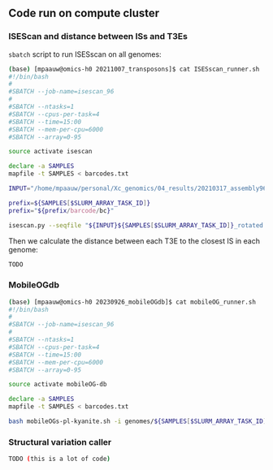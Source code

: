 ## Code run on compute cluster

### ISEScan and distance between ISs and T3Es
`sbatch` script to run ISESscan on all genomes:

```bash
(base) [mpaauw@omics-h0 20211007_transposons]$ cat ISESscan_runner.sh 
#!/bin/bash
#
#SBATCH --job-name=isescan_96
#
#SBATCH --ntasks=1
#SBATCH --cpus-per-task=4
#SBATCH --time=15:00
#SBATCH --mem-per-cpu=6000
#SBATCH --array=0-95

source activate isescan

declare -a SAMPLES
mapfile -t SAMPLES < barcodes.txt

INPUT="/home/mpaauw/personal/Xc_genomics/04_results/20210317_assembly96/rotated/"

prefix=${SAMPLES[$SLURM_ARRAY_TASK_ID]} 
prefix="${prefix/barcode/bc}"

isescan.py --seqfile "${INPUT}${SAMPLES[$SLURM_ARRAY_TASK_ID]}_rotated.fasta" --output "${SAMPLES[$SLURM_ARRAY_TASK_ID]}" --nthread 8
```

Then we calculate the distance between each T3E to the closest IS in each genome:

```bash
TODO
```


### MobileOGdb

```bash
(base) [mpaauw@omics-h0 20230926_mobileOGdb]$ cat mobileOG_runner.sh 
#!/bin/bash
#
#SBATCH --job-name=isescan_96
#
#SBATCH --ntasks=1
#SBATCH --cpus-per-task=4
#SBATCH --time=15:00
#SBATCH --mem-per-cpu=6000
#SBATCH --array=0-95

source activate mobileOG-db 

declare -a SAMPLES
mapfile -t SAMPLES < barcodes.txt

bash mobileOGs-pl-kyanite.sh -i genomes/${SAMPLES[$SLURM_ARRAY_TASK_ID]}_rotated.fasta -d mobileOG-db-beatrix-1.6.dmnd -m mobileOG-db-beatrix-1.6-All.csv  -k 15 -e 1e-15 -p 80 -q 80
```

### Structural variation caller

```bash
TODO (this is a lot of code)
```

